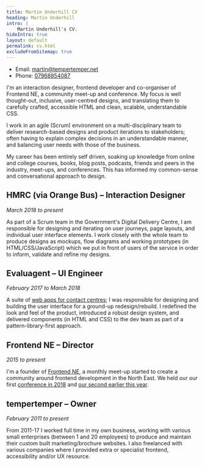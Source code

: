 ```yaml
---
title: Martin Underhill CV
heading: Martin Underhill
intro: |
    Martin Underhill's CV.
hideIntro: true
layout: default
permalink: cv.html
excludeFromSitemap: true
---
```


- Email: [martin@tempertemper.net](mailto:martin@tempertemper.net)
- Phone: [07968854087](tel:00447968854087)

I'm an interaction designer, frontend developer and co-organiser of Frontend NE, a community meet-up and conference. My focus is well thought-out, inclusive, user-centred designs, and translating them to carefully crafted, accessible HTML and clean, scalable, understandable CSS.

I work in an agile (Scrum) environment on a multi-disciplinary team to deliver research-based designs and product iterations to stakeholders; often having to explain complex decisions in an understandable manner, and balancing user needs with those of the business.

My career has been entirely self driven, soaking up knowledge from online and college courses, books, blog posts, podcasts, friends and peers in the industry, meet-ups, and conferences. This has informed my common-sense and conversational approach to design.


## HMRC (via Orange Bus) – Interaction Designer
<i>March 2018 to present</i>

As part of a Scrum team in the Government's Digital Delivery Centre, I am responsible for designing and iterating on user journeys, page layouts, and individual user interface elements. I work closely with the whole team to produce designs as mockups, flow diagrams and working prototypes (in HTML/CSS/JavaScript) which we put in front of users of the service in order to inform, validate and refine my designs.


## Evaluagent – UI Engineer
<i>February 2017 to March 2018</i>

A suite of [web apps for contact centres](https://www.evaluagent.com); I was responsible for designing and building the user interface for a ground-up redesign/rebuild. I redefined the look and feel of the product, introduced a robust design system, and delivered components (in HTML and CSS) to the dev team as part of a pattern-library-first approach.


## Frontend NE – Director
<i>2015 to present</i>

I'm a founder of [Frontend NE](https://www.frontendne.co.uk), a monthly meet-up started to create a community around frontend development in the North East. We held our our first [conference in 2018](https://2018.frontendne.co.uk) and [our second earlier this year](https://2019.frontendne.co.uk).


## tempertemper – Owner
<i>February 2011 to present</i>

From 2011-17 I worked full time in my own business, working with various small enterprises (between 1 and 20 employees) to produce and maintain their custom built marketing/brochure websites. I also freelanced with various companies where I provided extra or specialist frontend, accessibility and/or UX resource.
